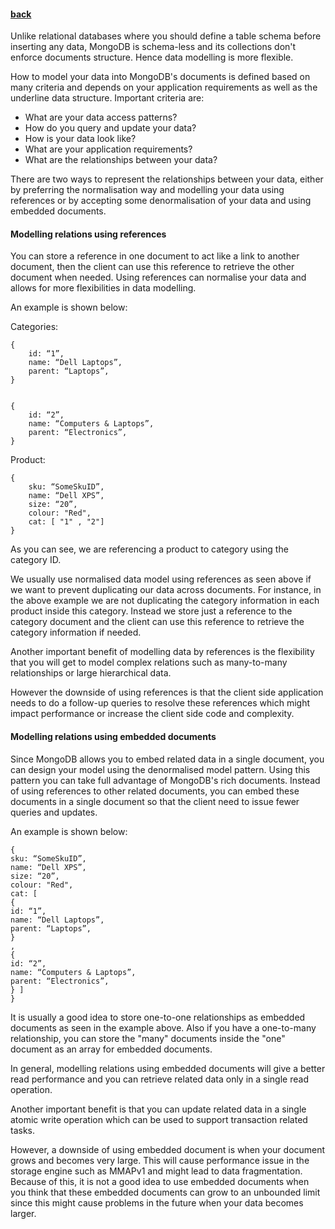 #### [back](data_modeling_main.md)

Unlike relational databases where you should define a table schema before inserting any data, MongoDB is schema-less and its collections don't enforce documents structure. Hence data modelling is more flexible. 

How to model your data into MongoDB's documents is defined based on many criteria and depends on your application requirements as well as the underline data structure.  Important criteria are:

-  What are your data access patterns?
-  How do you query and update your data?
-  How is your data look like?
-  What are your application requirements?
-  What are the relationships between your data?


There are two ways to represent the relationships between your data, either by preferring the normalisation way and modelling your data using references or by accepting some denormalisation of your data and using embedded documents. 


#### Modelling relations using references

You can store a reference in one document to act like a link to another document, then the client can use this reference to retrieve the other document when needed. Using references can normalise your data and allows for more flexibilities in data modelling.

An example is shown below:

Categories:

````
{
	id: “1”,
	name: “Dell Laptops”,
	parent: “Laptops”,
}


{
	id: “2”,
	name: “Computers & Laptops”,
	parent: “Electronics”,
}
````

Product:

````
{
	sku: “SomeSkuID”,
	name: “Dell XPS”,
	size: “20”,
	colour: "Red",
	cat: [ "1" , "2"]
}
````

As you can see, we are referencing a product to category using the category ID. 

We usually use normalised data model using references as seen above if we want to prevent duplicating our data across documents. For instance, in the above example we are not duplicating the category information in each product inside this category. Instead we store just a reference to the category document and the client can use this reference to retrieve the category information if needed. 

Another important benefit of modelling data by references is the flexibility that you will get to model complex relations such as many-to-many relationships or large hierarchical data.

However the downside of using references is that the client side application needs to do a follow-up queries to resolve these references which might impact performance or increase the client side code and complexity.


#### Modelling relations using embedded documents

Since MongoDB allows you to embed related data in a single document, you can design your model using the denormalised model pattern. Using this pattern you can take full advantage of MongoDB's rich documents. Instead of using references to other related documents, you can embed these documents in a single document so that the client need to issue fewer queries and updates. 

An example is shown below:


````
{
sku: “SomeSkuID”,
name: “Dell XPS”,
size: “20”,
colour: "Red",
cat: [
{
id: “1”,
name: “Dell Laptops”,
parent: “Laptops”,
}
,
{
id: “2”,
name: “Computers & Laptops”,
parent: “Electronics”,
} ]
}

````

It is usually a good idea to store one-to-one relationships as embedded documents as seen in the example above. Also if you have a one-to-many relationship, you can store the "many" documents inside the "one" document as an array for embedded documents. 

In general, modelling relations using embedded documents will give a better read performance and you can retrieve related data only in a single read operation. 

Another important benefit is that you can update related data in a single atomic write operation which can be used to support transaction related tasks. 

However, a downside of using embedded document is when your document grows and becomes very large. This will cause performance issue in the storage engine such as MMAPv1 and might lead to data fragmentation. Because of this, it is not a good idea to use embedded documents when you think that these embedded documents can grow to an unbounded limit since this might cause problems in the future when your data becomes larger. 






